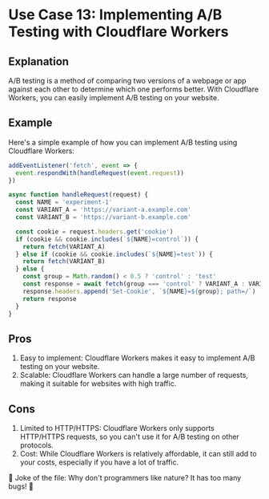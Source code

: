 # Use Case 13: Implementing A/B Testing with Cloudflare Workers

## Explanation

A/B testing is a method of comparing two versions of a webpage or app against each other to determine which one performs better. With Cloudflare Workers, you can easily implement A/B testing on your website. 

## Example

Here's a simple example of how you can implement A/B testing using Cloudflare Workers:

```javascript
addEventListener('fetch', event => {
  event.respondWith(handleRequest(event.request))
})

async function handleRequest(request) {
  const NAME = 'experiment-1'
  const VARIANT_A = 'https://variant-a.example.com'
  const VARIANT_B = 'https://variant-b.example.com'

  const cookie = request.headers.get('cookie')
  if (cookie && cookie.includes(`${NAME}=control`)) {
    return fetch(VARIANT_A)
  } else if (cookie && cookie.includes(`${NAME}=test`)) {
    return fetch(VARIANT_B)
  } else {
    const group = Math.random() < 0.5 ? 'control' : 'test'
    const response = await fetch(group === 'control' ? VARIANT_A : VARIANT_B)
    response.headers.append('Set-Cookie', `${NAME}=${group}; path=/`)
    return response
  }
}
```

## Pros

1. Easy to implement: Cloudflare Workers makes it easy to implement A/B testing on your website.
2. Scalable: Cloudflare Workers can handle a large number of requests, making it suitable for websites with high traffic.

## Cons

1. Limited to HTTP/HTTPS: Cloudflare Workers only supports HTTP/HTTPS requests, so you can't use it for A/B testing on other protocols.
2. Cost: While Cloudflare Workers is relatively affordable, it can still add to your costs, especially if you have a lot of traffic.

🤣 Joke of the file: Why don't programmers like nature? It has too many bugs! 🐞